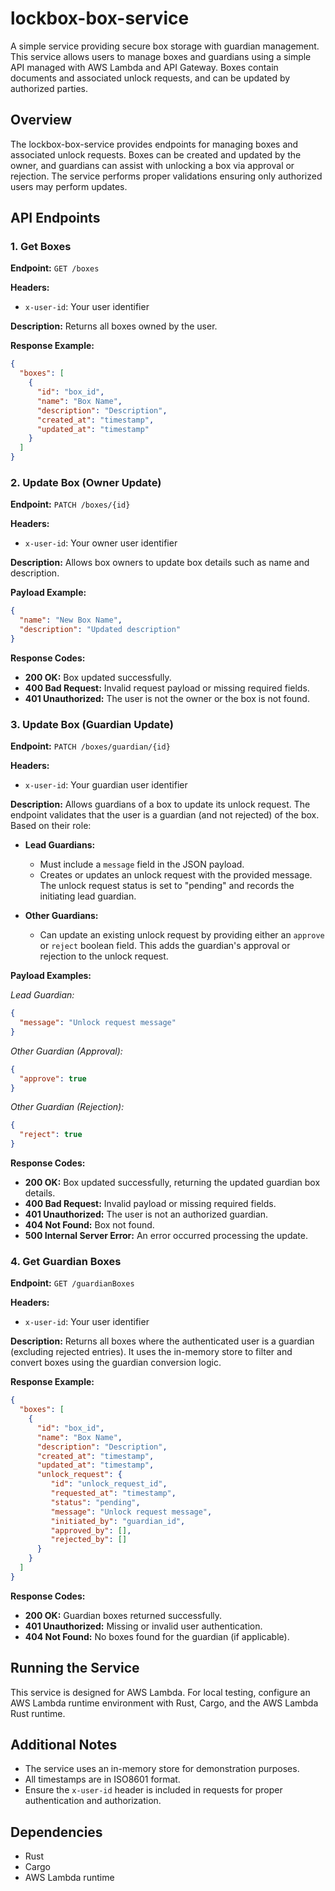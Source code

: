 # lockbox-box-service

A simple service providing secure box storage with guardian management. This service allows users to manage boxes and guardians using a simple API managed with AWS Lambda and API Gateway. Boxes contain documents and associated unlock requests, and can be updated by authorized parties.

## Overview

The lockbox-box-service provides endpoints for managing boxes and associated unlock requests. Boxes can be created and updated by the owner, and guardians can assist with unlocking a box via approval or rejection. The service performs proper validations ensuring only authorized users may perform updates.

## API Endpoints

### 1. Get Boxes

**Endpoint:** `GET /boxes`

**Headers:**
- `x-user-id`: Your user identifier

**Description:**
Returns all boxes owned by the user.

**Response Example:**
```json
{
  "boxes": [
    {
      "id": "box_id",
      "name": "Box Name",
      "description": "Description",
      "created_at": "timestamp",
      "updated_at": "timestamp"
    }
  ]
}
```

### 2. Update Box (Owner Update)

**Endpoint:** `PATCH /boxes/{id}`

**Headers:**
- `x-user-id`: Your owner user identifier

**Description:**
Allows box owners to update box details such as name and description.

**Payload Example:**
```json
{
  "name": "New Box Name",
  "description": "Updated description"
}
```

**Response Codes:**
- **200 OK:** Box updated successfully.
- **400 Bad Request:** Invalid request payload or missing required fields.
- **401 Unauthorized:** The user is not the owner or the box is not found.

### 3. Update Box (Guardian Update)

**Endpoint:** `PATCH /boxes/guardian/{id}`

**Headers:**
- `x-user-id`: Your guardian user identifier

**Description:**
Allows guardians of a box to update its unlock request. The endpoint validates that the user is a guardian (and not rejected) of the box. Based on their role:

- **Lead Guardians:**
  - Must include a `message` field in the JSON payload.
  - Creates or updates an unlock request with the provided message. The unlock request status is set to "pending" and records the initiating lead guardian.

- **Other Guardians:**
  - Can update an existing unlock request by providing either an `approve` or `reject` boolean field. This adds the guardian's approval or rejection to the unlock request.

**Payload Examples:**

_Lead Guardian:_
```json
{
  "message": "Unlock request message"
}
```

_Other Guardian (Approval):_
```json
{
  "approve": true
}
```

_Other Guardian (Rejection):_
```json
{
  "reject": true
}
```

**Response Codes:**
- **200 OK:** Box updated successfully, returning the updated guardian box details.
- **400 Bad Request:** Invalid payload or missing required fields.
- **401 Unauthorized:** The user is not an authorized guardian.
- **404 Not Found:** Box not found.
- **500 Internal Server Error:** An error occurred processing the update.

### 4. Get Guardian Boxes

**Endpoint:** `GET /guardianBoxes`

**Headers:**
- `x-user-id`: Your user identifier

**Description:**
Returns all boxes where the authenticated user is a guardian (excluding rejected entries). It uses the in-memory store to filter and convert boxes using the guardian conversion logic.

**Response Example:**
```json
{
  "boxes": [
    {
      "id": "box_id",
      "name": "Box Name",
      "description": "Description",
      "created_at": "timestamp",
      "updated_at": "timestamp",
      "unlock_request": {
         "id": "unlock_request_id",
         "requested_at": "timestamp",
         "status": "pending",
         "message": "Unlock request message",
         "initiated_by": "guardian_id",
         "approved_by": [],
         "rejected_by": []
      }
    }
  ]
}
```

**Response Codes:**
- **200 OK:** Guardian boxes returned successfully.
- **401 Unauthorized:** Missing or invalid user authentication.
- **404 Not Found:** No boxes found for the guardian (if applicable).

## Running the Service

This service is designed for AWS Lambda. For local testing, configure an AWS Lambda runtime environment with Rust, Cargo, and the AWS Lambda Rust runtime.

## Additional Notes

- The service uses an in-memory store for demonstration purposes.
- All timestamps are in ISO8601 format.
- Ensure the `x-user-id` header is included in requests for proper authentication and authorization.

## Dependencies

- Rust
- Cargo
- AWS Lambda runtime